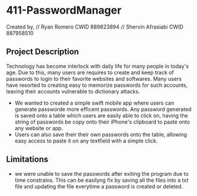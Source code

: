 # 411-PasswordManager

Created by,
//  Ryan Romero         CWID 889823894
//  Shervin Afrasiabi   CWID 887958510

## Project Description
Technology has become interlock with daily life for many people in today's age. Due to this, many users are requires to create and keep track of passwords to login to their favorite websites and softwares. Many users have resorted to creating easy to memorize passwords for such accounts, leaving their accounts vulnerable to dictionary attacks. 
- We wanted to created a simple swift mobile app where users can generate passworde more efficent passwords. Any password generated is saved onto a table which users are easily able to click on, having the string of passwords be copy onto their iPhone's clipboard to paste onto any website or app. 
- Users can also save their their own passwords onto the table, allowing easy access to paste it on any textfield with a simple click.
## Limitations
- we were unable to save the passwords after exiting the program due to time constrains. This can be easilyng fix by saving all the files into a txt file and updating the file everytime a password is created or deleted. 
